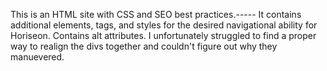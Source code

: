 This is an HTML site with CSS and SEO best practices.-----
It contains additional elements, tags, and styles for the desired navigational ability for Horiseon. Contains alt attributes. 
I unfortunately struggled to find a proper way to realign the divs together and couldn't figure out why they manuevered.
